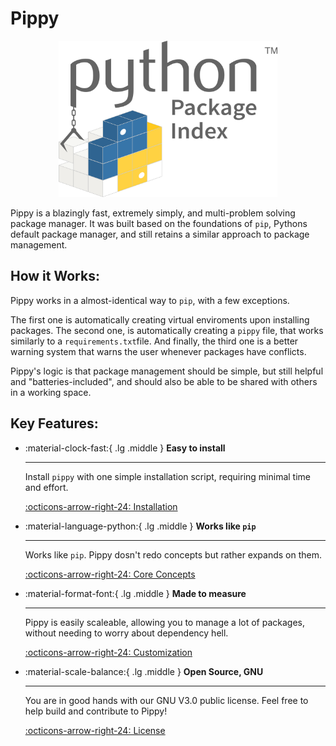 # Pippy

<p align="center">
  <img alt="Picture of the Python packaging Index" src="./assets/images/pippy.png" height="250"width="350">
</p>

Pippy is a blazingly fast, extremely simply, and multi-problem solving package manager. It was built based on the foundations of `pip`, Pythons default package manager, and still retains a similar approach to package management.

## How it Works:

Pippy works in a almost-identical way to `pip`, with a few exceptions.

The first one is automatically creating virtual enviroments upon installing packages. The second one, is automatically creating a `pippy` file, that works similarly to a `requirements.txt`file. And finally, the third one is a better warning system that warns the user whenever packages have conflicts.

Pippy's logic is that package management should be simple, but still helpful and "batteries-included", and should also be able to be shared with others in a working space.

## Key Features:

<div class="grid cards" markdown>

-   :material-clock-fast:{ .lg .middle } __Easy to install__

    ---

    Install `pippy` with one simple installation script, requiring minimal time and effort.

    [:octicons-arrow-right-24: Installation](./getting-started/installation.md)

-   :material-language-python:{ .lg .middle } __Works like `pip`__

    ---

    Works like `pip`. Pippy dosn't redo concepts but rather expands on them.

    [:octicons-arrow-right-24: Core Concepts](./getting-started/concepts.md)

-   :material-format-font:{ .lg .middle } __Made to measure__

    ---

    Pippy is easily scaleable, allowing you to manage a lot of packages, without needing to worry about dependency hell.

    [:octicons-arrow-right-24: Customization](./getting-started/concepts.md)

-   :material-scale-balance:{ .lg .middle } __Open Source, GNU__

    ---

    You are in good hands with our GNU V3.0 public license. Feel free to help build and contribute to Pippy!

    [:octicons-arrow-right-24: License](#)

</div>